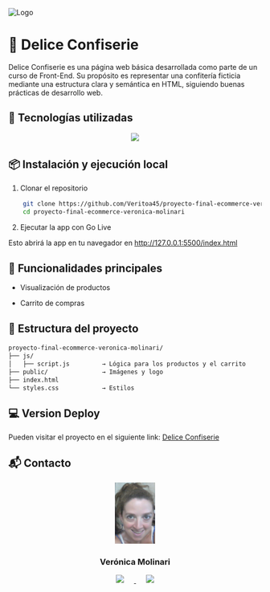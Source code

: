 ![Logo](/public/logo.png)

# 🍰 Delice Confiserie

Delice Confiserie es una página web básica desarrollada como parte de un curso de Front-End. Su propósito es representar una confitería ficticia mediante una estructura clara y semántica en HTML, siguiendo buenas prácticas de desarrollo web.

## 🚀 Tecnologías utilizadas

<p align="center">
  <a href="https://skillicons.dev">
    <img src="https://skillicons.dev/icons?i=html,css,javascript" />
  </a>
</p>

## 📦 Instalación y ejecución local

1. Clonar el repositorio

```bash
    git clone https://github.com/Veritoa45/proyecto-final-ecommerce-veronica-molinari
    cd proyecto-final-ecommerce-veronica-molinari
```

2. Ejecutar la app con Go Live

Esto abrirá la app en tu navegador en http://127.0.0.1:5500/index.html

## 🛒 Funcionalidades principales

- Visualización de productos

- Carrito de compras

## 📂 Estructura del proyecto

```
proyecto-final-ecommerce-veronica-molinari/
├── js/
│   ├── script.js         → Lógica para los productos y el carrito
├── public/               → Imágenes y logo
├── index.html
└── styles.css            → Estilos
```

## 💻 Version Deploy

Pueden visitar el proyecto en el siguiente link: [Delice Confiserie](https://veritoa45.github.io/proyecto-final-ecommerce-veronica-molinari/)

## 📬 Contacto

<p align="center">
  <img src="public/CV.png" alt="Foto" width="80" />
  <h3 align="center">Verónica Molinari</h3>
  <p align="center">
  <a href="https://github.com/Veritoa45">
    <img src="https://skillicons.dev/icons?i=github" hspace="20"/>
  </a>
  <a href="https://www.linkedin.com/in/veronica-molinari/">
    <img src="https://skillicons.dev/icons?i=linkedin" hspace="20"/>
  </a>
  </p>
</p>

